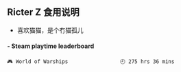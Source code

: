 ## Ricter Z 食用说明
- 喜欢猫猫，是个冇猫孤儿

<!-- steam-box start -->
#### - Steam playtime leaderboard
```text
🎮 World of Warships                 🕘 275 hrs 36 mins
```
<!-- Powered by https://github.com/YouEclipse/steam-box . -->
<!-- steam-box end -->
